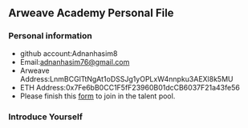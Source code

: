 ## Arweave Academy Personal File

### Personal information

- github account:Adnanhasim8
- Email:adnanhasim76@gmail.com
- Arweave Address:LnmBCGlTtNgAt1oDSSJg1yOPLxW4nnpku3AEXl8k5MU
- ETH Address:0x7Fe6bB0CC1F5fF23960B01dcCB6037F21a43fe56
- Please finish this [form](https://docs.google.com/forms/d/e/1FAIpQLSfWA5fIIcBgmRppm3jNz5vmf9Mai_QMVil-2pO4r7YKn_Zhtw/viewform?usp=sf_link) to join in the talent pool.

### Introduce Yourself
